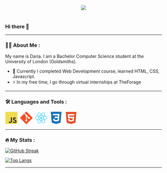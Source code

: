 

<!--
**CatPawsCoder/CatPawsCoder** is a ✨ _special_ ✨ repository because its `README.md` (this file) appears on your GitHub profile.

Here are some ideas to get you started:

- 🔭 I’m currently working on ...
- 🌱 I’m currently learning ...
- 👯 I’m looking to collaborate on ...
- 🤔 I’m looking for help with ...
- 💬 Ask me about ...
- 📫 How to reach me: ...
- 😄 Pronouns: ...
- ⚡ Fun fact: ...
-->

<div id="header" align="center">
  <img src="https://media.giphy.com/media/dNgK7Ws7y176U/giphy.gif" width="100"/>
</div>

<div id ="badges" align="center">
  <img src="https://komarev.com/ghpvc/?username=CatPawsCoder&style=flat-square&color=blue" alt=""/>
</div>

### Hi there 👋
---
### :woman_technologist: About Me :
My name is Daria. I am a Bachelor Computer Science student at the University of London (Goldsmiths).
- :telescope: Currently I completed Web Development course, learned HTML, CSS, Javascript.
- :zap: In my free time, I go through virtual internships at TheForage <a href="https://www.theforage.com/profile/qjYeY56dR8CQAeLmQ?ref=qjYeY56dR8CQAeLmQ"> </a>

---

### :hammer_and_wrench: Languages and Tools :
<div>
  <img src="https://github.com/devicons/devicon/blob/master/icons/javascript/javascript-original.svg" title="JS" alt="JS" width="40" height="40"/>&nbsp;
  <img src="https://github.com/devicons/devicon/blob/master/icons/git/git-original.svg"  title="GIT" alt="GIT" width="40" height="40"/>&nbsp;
    <img src="https://github.com/devicons/devicon/blob/master/icons/react/react-original.svg" title="React" alt="React" width="40" height="40"/>&nbsp;
  <img src="https://github.com/devicons/devicon/blob/master/icons/css3/css3-plain.svg" title="CSS" alt="CSS" width="40" height="40"/>&nbsp;
  <img src="https://github.com/devicons/devicon/blob/master/icons/html5/html5-plain.svg" title="HTML5" alt="HTML5" width="40" height="40"/>&nbsp;
 </div>
  
  ---

### :fire: My Stats :

[![GitHub Streak](http://github-readme-streak-stats.herokuapp.com?user=CatPawsCoder&theme=dark&background=000000)](https://git.io/streak-stats)

[![Top Langs](https://github-readme-stats.vercel.app/api/top-langs/?username=CatPawsCoder)](https://github.com/anuraghazra/github-readme-stats)

---


